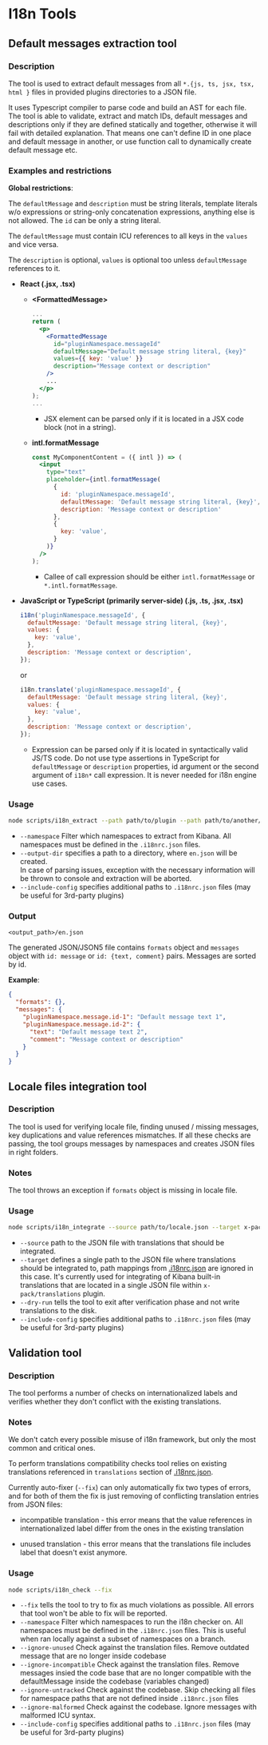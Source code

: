 # I18n Tools

## Default messages extraction tool

### Description

The tool is used to extract default messages from all `*.{js, ts, jsx, tsx, html }` files in provided plugins directories to a JSON file.

It uses Typescript compiler to parse code and build an AST for each file. The tool is able to validate, extract and match IDs, default messages and descriptions only if they are defined statically and together, otherwise it will fail with detailed explanation. That means one can't define ID in one place and default message in another, or use function call to dynamically create default message etc.

### Examples and restrictions

**Global restrictions**:

The `defaultMessage` and `description` must be string literals, template literals w/o expressions or string-only concatenation expressions, anything else is not allowed. The `id` can be only a string literal.

The `defaultMessage` must contain ICU references to all keys in the `values` and vice versa.

The `description` is optional, `values` is optional too unless `defaultMessage` references to it.

* **React (.jsx, .tsx)**

  * **\<FormattedMessage\>**

    ```jsx
    ...
    return (
      <p>
        <FormattedMessage
          id="pluginNamespace.messageId"
          defaultMessage="Default message string literal, {key}"
          values={{ key: 'value' }}
          description="Message context or description"
        />
        ...
      </p>
    );
    ...
    ```

    * JSX element can be parsed only if it is located in a JSX code block (not in a string).

  * **intl.formatMessage**

    ```jsx
    const MyComponentContent = ({ intl }) => (
      <input
        type="text"
        placeholder={intl.formatMessage(
          {
            id: 'pluginNamespace.messageId',
            defaultMessage: 'Default message string literal, {key}',
            description: 'Message context or description'
          },
          {
            key: 'value',
          }
        )}
      />
    );
    ```

    * Callee of call expression should be either `intl.formatMessage` or `*.intl.formatMessage`.

* **JavaScript or TypeScript (primarily server-side) (.js, .ts, .jsx, .tsx)**

  ```js
  i18n('pluginNamespace.messageId', {
    defaultMessage: 'Default message string literal, {key}',
    values: {
      key: 'value',
    },
    description: 'Message context or description',
  });
  ```

  or

  ```js
  i18n.translate('pluginNamespace.messageId', {
    defaultMessage: 'Default message string literal, {key}',
    values: {
      key: 'value',
    },
    description: 'Message context or description',
  });
  ```

  * Expression can be parsed only if it is located in syntactically valid JS/TS code. Do not use type assertions in TypeScript for `defaultMessage` or `description` properties, id argument or the second argument of `i18n*` call expression. It is never needed for i18n engine use cases.

### Usage

```bash
node scripts/i18n_extract --path path/to/plugin --path path/to/another/plugin --output-dir ./translations
```

* `--namespace` Filter which namespaces to extract from Kibana. All namespaces must be defined in the `.i18nrc.json` files.
* `--output-dir` specifies a path to a directory, where `en.json` will be created.\
In case of parsing issues, exception with the necessary information will be thrown to console and extraction will be aborted.
* `--include-config` specifies additional paths to `.i18nrc.json` files (may be useful for 3rd-party plugins)

### Output

`<output_path>/en.json`

The generated JSON/JSON5 file contains `formats` object and `messages` object with `id: message` or `id: {text, comment}` pairs. Messages are sorted by id.

**Example**:

```json
{
  "formats": {},
  "messages": {
    "pluginNamespace.message.id-1": "Default message text 1",
    "pluginNamespace.message.id-2": {
      "text": "Default message text 2",
      "comment": "Message context or description"
    }
  }
}
```

## Locale files integration tool

### Description

The tool is used for verifying locale file, finding unused / missing messages, key duplications and value references mismatches. If all these
checks are passing, the tool groups messages by namespaces and creates JSON files in right folders.

### Notes

The tool throws an exception if `formats` object is missing in locale file.

### Usage

```bash
node scripts/i18n_integrate --source path/to/locale.json --target x-pack/plugins/translations/translations/locale.json
```

* `--source` path to the JSON file with translations that should be integrated.
* `--target` defines a single path to the JSON file where translations should be integrated to, path mappings from
[.i18nrc.json](../../../.i18nrc.json) are ignored in this case. It's currently used for integrating of Kibana built-in
translations that are located in a single JSON file within `x-pack/translations` plugin.
* `--dry-run` tells the tool to exit after verification phase and not write translations to the disk.
* `--include-config` specifies additional paths to `.i18nrc.json` files (may be useful for 3rd-party plugins)


## Validation tool

### Description

The tool performs a number of checks on internationalized labels and verifies whether they don't conflict with the existing translations.

### Notes

We don't catch every possible misuse of i18n framework, but only the most common and critical ones.

To perform translations compatibility checks tool relies on existing translations referenced in `translations` section of [.i18nrc.json](../../../.i18nrc.json).

Currently auto-fixer (`--fix`) can only automatically fix two types of errors, and for both of them the fix is just removing of conflicting translation entries from JSON files:

* incompatible translation - this error means that the value references in internationalized label differ from the ones
in the existing translation

* unused translation - this error means that the translations file includes label that doesn't exist anymore.

### Usage

```bash
node scripts/i18n_check --fix
```

* `--fix` tells the tool to try to fix as much violations as possible. All errors that tool won't be able to fix will be reported.
* `--namespace` Filter which namespaces to run the i18n checker on. All namespaces must be defined in the `.i18nrc.json` files. This is useful when ran locally against a subset of namespaces on a branch.
* `--ignore-unused` Check against the translation files. Remove outdated message that are no longer inside codebase
* `--ignore-incompatible` Check against the translation files. Remove messages insied the code base that are no longer compatible with the defaultMessage inside the codebase (variables changed)
* `--ignore-untracked` Check against the codebase. Skip checking all files for namespace paths that are not defined inside `.i18nrc.json` files
* `--ignore-malformed` Check against the codebase. Ignore messages with malformed ICU syntax.
* `--include-config` specifies additional paths to `.i18nrc.json` files (may be useful for 3rd-party plugins)